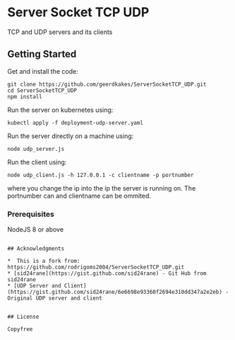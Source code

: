 # Server Socket TCP UDP


TCP and UDP servers and its clients

## Getting Started

Get and install the code:
```
git clone https://github.com/geerdkakes/ServerSocketTCP_UDP.git
cd ServerSocketTCP_UDP
npm install
```

Run the server on kubernetes using:
```
kubectl apply -f deployment-udp-server.yaml
```

Run the server directly on a machine using:
```
node udp_server.js
```


Run the client using:
```
node udp_client.js -h 127.0.0.1 -c clientname -p portnumber
```
where you change the ip into the ip the server is running on. The portnumber can and clientname can be ommited. 

### Prerequisites

NodeJS 8 or above



```

## Acknowledgments

*  This is a fork from: https://github.com/rodrigoms2004/ServerSocketTCP_UDP.git
* [sid24rane](https://gist.github.com/sid24rane) - Git Hub from sid24rane
* [UDP Server and Client](https://gist.github.com/sid24rane/6e6698e93360f2694e310dd347a2e2eb) - Original UDP server and client


## License

Copyfree
